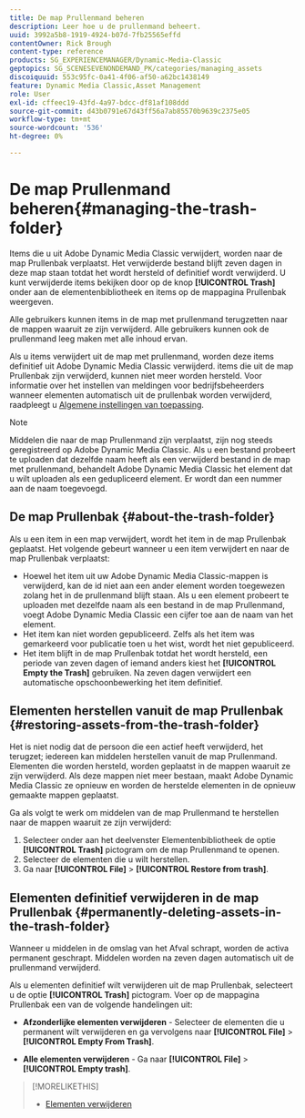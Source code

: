 ```yaml
---
title: De map Prullenmand beheren
description: Leer hoe u de prullenmand beheert.
uuid: 3992a5b8-1919-4924-b07d-7fb25565effd
contentOwner: Rick Brough
content-type: reference
products: SG_EXPERIENCEMANAGER/Dynamic-Media-Classic
geptopics: SG_SCENESEVENONDEMAND_PK/categories/managing_assets
discoiquuid: 553c95fc-0a41-4f06-af50-a62bc1438149
feature: Dynamic Media Classic,Asset Management
role: User
exl-id: cffeec19-43fd-4a97-bdcc-df81af108ddd
source-git-commit: d43b0791e67d43ff56a7ab85570b9639c2375e05
workflow-type: tm+mt
source-wordcount: '536'
ht-degree: 0%

---
```


# De map Prullenmand beheren{#managing-the-trash-folder}

Items die u uit Adobe Dynamic Media Classic verwijdert, worden naar de map Prullenbak verplaatst. Het verwijderde bestand blijft zeven dagen in deze map staan totdat het wordt hersteld of definitief wordt verwijderd. U kunt verwijderde items bekijken door op de knop **[!UICONTROL Trash]** onder aan de elementenbibliotheek en items op de mappagina Prullenbak weergeven.

Alle gebruikers kunnen items in de map met prullenmand terugzetten naar de mappen waaruit ze zijn verwijderd. Alle gebruikers kunnen ook de prullenmand leeg maken met alle inhoud ervan.

Als u items verwijdert uit de map met prullenmand, worden deze items definitief uit Adobe Dynamic Media Classic verwijderd. items die uit de map Prullenbak zijn verwijderd, kunnen niet meer worden hersteld. Voor informatie over het instellen van meldingen voor bedrijfsbeheerders wanneer elementen automatisch uit de prullenbak worden verwijderd, raadpleegt u [Algemene instellingen van toepassing](application-setup.md#general_settings).

>[!NOTE]
>
>Middelen die naar de map Prullenmand zijn verplaatst, zijn nog steeds geregistreerd op Adobe Dynamic Media Classic. Als u een bestand probeert te uploaden dat dezelfde naam heeft als een verwijderd bestand in de map met prullenmand, behandelt Adobe Dynamic Media Classic het element dat u wilt uploaden als een gedupliceerd element. Er wordt dan een nummer aan de naam toegevoegd.

## De map Prullenbak {#about-the-trash-folder}

Als u een item in een map verwijdert, wordt het item in de map Prullenbak geplaatst. Het volgende gebeurt wanneer u een item verwijdert en naar de map Prullenbak verplaatst:

* Hoewel het item uit uw Adobe Dynamic Media Classic-mappen is verwijderd, kan de id niet aan een ander element worden toegewezen zolang het in de prullenmand blijft staan. Als u een element probeert te uploaden met dezelfde naam als een bestand in de map Prullenmand, voegt Adobe Dynamic Media Classic een cijfer toe aan de naam van het element.
* Het item kan niet worden gepubliceerd. Zelfs als het item was gemarkeerd voor publicatie toen u het wist, wordt het niet gepubliceerd.
* Het item blijft in de map Prullenbak totdat het wordt hersteld, een periode van zeven dagen of iemand anders kiest het **[!UICONTROL Empty the Trash]** gebruiken. Na zeven dagen verwijdert een automatische opschoonbewerking het item definitief.

## Elementen herstellen vanuit de map Prullenbak {#restoring-assets-from-the-trash-folder}

Het is niet nodig dat de persoon die een actief heeft verwijderd, het terugzet; iedereen kan middelen herstellen vanuit de map Prullenmand. Elementen die worden hersteld, worden geplaatst in de mappen waaruit ze zijn verwijderd. Als deze mappen niet meer bestaan, maakt Adobe Dynamic Media Classic ze opnieuw en worden de herstelde elementen in de opnieuw gemaakte mappen geplaatst.

Ga als volgt te werk om middelen van de map Prullenmand te herstellen naar de mappen waaruit ze zijn verwijderd:

1. Selecteer onder aan het deelvenster Elementenbibliotheek de optie **[!UICONTROL Trash]** pictogram om de map Prullenmand te openen.
1. Selecteer de elementen die u wilt herstellen.
1. Ga naar **[!UICONTROL File]** > **[!UICONTROL Restore from trash]**.

## Elementen definitief verwijderen in de map Prullenbak {#permanently-deleting-assets-in-the-trash-folder}

Wanneer u middelen in de omslag van het Afval schrapt, worden de activa permanent geschrapt. Middelen worden na zeven dagen automatisch uit de prullenmand verwijderd.

Als u elementen definitief wilt verwijderen uit de map Prullenbak, selecteert u de optie **[!UICONTROL Trash]** pictogram. Voer op de mappagina Prullenbak een van de volgende handelingen uit:

* **Afzonderlijke elementen verwijderen** - Selecteer de elementen die u permanent wilt verwijderen en ga vervolgens naar **[!UICONTROL File]** > **[!UICONTROL Empty From Trash]**.

* **Alle elementen verwijderen** - Ga naar **[!UICONTROL File]** > **[!UICONTROL Empty trash]**.

>[!MORELIKETHIS]
>
>* [Elementen verwijderen](moving-renaming-deleting-assets.md#delete_assets)

